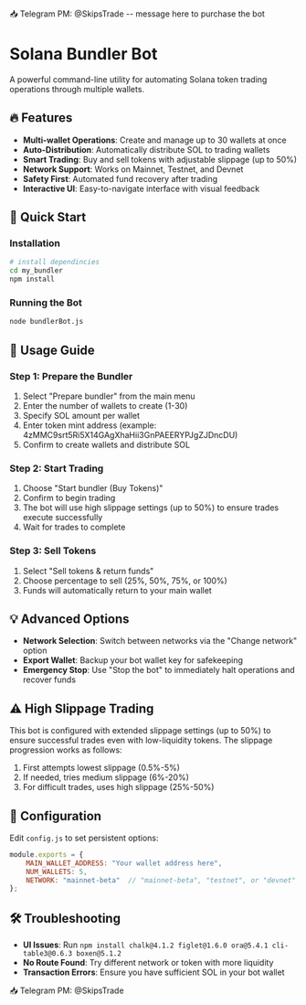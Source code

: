 📥 Telegram PM: @SkipsTrade   -- message here to purchase the bot
# Solana Bundler Bot

A powerful command-line utility for automating Solana token trading operations through multiple wallets.

## 🔥 Features

- **Multi-wallet Operations**: Create and manage up to 30 wallets at once
- **Auto-Distribution**: Automatically distribute SOL to trading wallets
- **Smart Trading**: Buy and sell tokens with adjustable slippage (up to 50%)
- **Network Support**: Works on Mainnet, Testnet, and Devnet
- **Safety First**: Automated fund recovery after trading
- **Interactive UI**: Easy-to-navigate interface with visual feedback

## 🚀 Quick Start

### Installation

```bash
# install dependincies
cd my_bundler
npm install
```

### Running the Bot

```bash
node bundlerBot.js
```

## 📖 Usage Guide

### Step 1: Prepare the Bundler

1. Select "Prepare bundler" from the main menu
2. Enter the number of wallets to create (1-30)
3. Specify SOL amount per wallet
4. Enter token mint address (example: 4zMMC9srt5Ri5X14GAgXhaHii3GnPAEERYPJgZJDncDU)
5. Confirm to create wallets and distribute SOL

### Step 2: Start Trading

1. Choose "Start bundler (Buy Tokens)" 
2. Confirm to begin trading
3. The bot will use high slippage settings (up to 50%) to ensure trades execute successfully
4. Wait for trades to complete

### Step 3: Sell Tokens

1. Select "Sell tokens & return funds"
2. Choose percentage to sell (25%, 50%, 75%, or 100%)
3. Funds will automatically return to your main wallet

## 💡 Advanced Options

- **Network Selection**: Switch between networks via the "Change network" option
- **Export Wallet**: Backup your bot wallet key for safekeeping
- **Emergency Stop**: Use "Stop the bot" to immediately halt operations and recover funds

## ⚠️ High Slippage Trading

This bot is configured with extended slippage settings (up to 50%) to ensure successful trades even with low-liquidity tokens. The slippage progression works as follows:

1. First attempts lowest slippage (0.5%-5%)
2. If needed, tries medium slippage (6%-20%)
3. For difficult trades, uses high slippage (25%-50%)

## 📝 Configuration

Edit `config.js` to set persistent options:

```javascript
module.exports = {
    MAIN_WALLET_ADDRESS: "Your wallet address here",
    NUM_WALLETS: 5,
    NETWORK: "mainnet-beta"  // "mainnet-beta", "testnet", or "devnet"
};
```

## 🛠️ Troubleshooting

- **UI Issues**: Run `npm install chalk@4.1.2 figlet@1.6.0 ora@5.4.1 cli-table3@0.6.3 boxen@5.1.2`
- **No Route Found**: Try different network or token with more liquidity
- **Transaction Errors**: Ensure you have sufficient SOL in your bot wallet

📥 Telegram PM: @SkipsTrade
